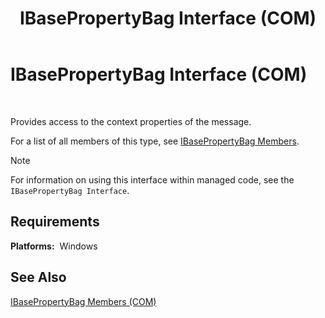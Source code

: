 ﻿---
title: IBasePropertyBag Interface (COM)
TOCTitle: IBasePropertyBag Interface (COM)
ms:assetid: d9cab7bd-1424-48f3-806f-0c7501ccc14a
ms:mtpsurl: https://msdn.microsoft.com/library/Aa578712(v=BTS.80)
ms:contentKeyID: 51531751
ms.date: 08/30/2017
mtps_version: v=BTS.80
---

# IBasePropertyBag Interface (COM)

 

Provides access to the context properties of the message.

For a list of all members of this type, see [IBasePropertyBag Members](ibasepropertybag-members-com.md).


> [!NOTE]
> <P>For information on using this interface within managed code, see the <CODE>IBasePropertyBag Interface</CODE>.</P>



## Requirements

**Platforms:**  Windows

## See Also

[IBasePropertyBag Members (COM)](ibasepropertybag-members-com.md)

